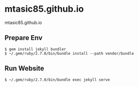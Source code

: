mtasic85.github.io
==================

mtasic85.github.io


## Prepare Env

```
$ gem install jekyll bundler
$ ~/.gem/ruby/2.7.0/bin/bundle install --path vendor/bundle
```

## Run Website
```
$ ~/.gem/ruby/2.7.0/bin/bundle exec jekyll serve
```
